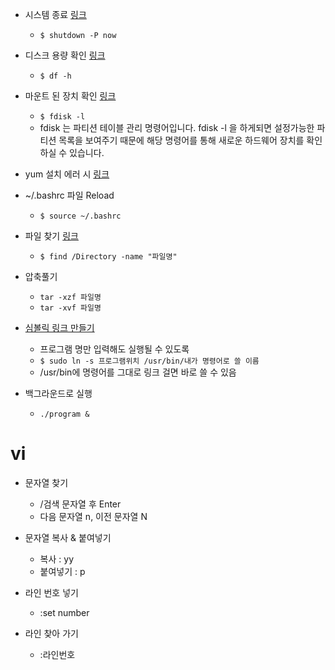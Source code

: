 - 시스템 종료 [링크](https://hihighlinux.tistory.com/18)
  - ``$ shutdown -P now``

- 디스크 용량 확인 [링크](https://gun0912.tistory.com/22)
  - ``$ df -h``

- 마운트 된 장치 확인 [링크](https://m.blog.naver.com/diceworld/220212713378)
  - ``$ fdisk -l``
  - fdisk 는 파티션 테이블 관리 명령어입니다. fdisk -l 을 하게되면 설정가능한 파티션 목록을 보여주기 때문에 해당 명령어를 통해 새로운 하드웨어 장치를 확인하실 수 있습니다.

- yum 설치 에러 시 [링크](https://nirsa.tistory.com/17)

- ~/.bashrc 파일 Reload
  - ``$ source ~/.bashrc``

- 파일 찾기 [링크](https://recipes4dev.tistory.com/156)
  - ``$ find /Directory -name "파일명"``

- 압축풀기
  - ``tar -xzf 파일명``
  - ``tar -xvf 파일명``
  
- [심볼릭 링크 만들기](https://gold9ine.tistory.com/entry/%EB%A6%AC%EB%88%85%EC%8A%A4-%ED%84%B0%EB%AF%B8%EB%84%90%EC%97%90%EC%84%9C-symbolic-link-%EB%A7%8C%EB%93%A4%EA%B8%B0)
  - 프로그램 명만 입력해도 실행될 수 있도록
  - ``$ sudo ln -s 프로그램위치 /usr/bin/내가 명령어로 쓸 이름``
  - /usr/bin에 명령어를 그대로 링크 걸면 바로 쓸 수 있음
  
- 백그라운드로 실행
  - ``./program &``
  
# vi  
- 문자열 찾기
  - /검색 문자열 후 Enter
  - 다음 문자열 n, 이전 문자열 N

- 문자열 복사 & 붙여넣기
  - 복사 : yy
  - 붙여넣기 : p

- 라인 번호 넣기
  - :set number

- 라인 찾아 가기
  - :라인번호
